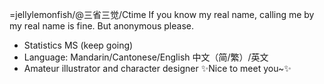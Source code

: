 =jellylemonfish/@三省三觉/Ctime 
If you know my real name, calling me by my real name is fine. But anonymous please.
- Statistics MS (keep going)
- Language: Mandarin/Cantonese/English 中文（简/繁）/英文
- Amateur illustrator and character designer
✨Nice to meet you~✨

<!---
jellylemonfish/jellylemonfish is a ✨ special ✨ repository because its `README.md` (this file) appears on your GitHub profile.
You can click the Preview link to take a look at your changes.
--->
